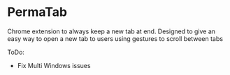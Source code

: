 # PermaTab
Chrome extension to always keep a new tab at end. Designed to give an easy way to open a new tab to users using gestures to scroll between tabs

ToDo:
* Fix Multi Windows issues
